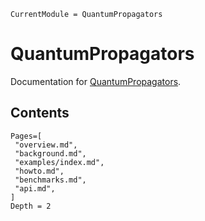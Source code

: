 ```@meta
CurrentModule = QuantumPropagators
```

# QuantumPropagators

Documentation for [QuantumPropagators](https://github.com/quantumcontrol-jl/QuantumPropagators.jl).



## Contents

```@contents
Pages=[
 "overview.md",
 "background.md",
 "examples/index.md",
 "howto.md",
 "benchmarks.md",
 "api.md",
]
Depth = 2
```

